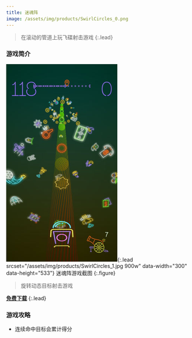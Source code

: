 ```yaml
---
title: 迷魂阵
image: /assets/img/products/SwirlCircles_0.png
---
```


> 在滚动的管道上玩飞碟射击游戏
{:.lead}

### 游戏简介

![Screenshot](assets/img/products/SwirlCircles_1.jpg){:.lead srcset="/assets/img/products/SwirlCircles_1.jpg 900w" data-width="300" data-height="533"}
迷魂阵游戏截图
{:.figure}

> 旋转动态目标射击游戏

[**免费下载**][download]
{:.lead}

### 游戏攻略

> 
* 连续命中目标会累计得分

[download]: https://itunes.apple.com/cn/app/id1446833553?mt=8
